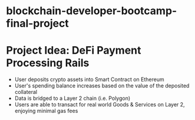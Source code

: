 # blockchain-developer-bootcamp-final-project

# Project Idea: DeFi Payment Processing Rails

- User deposits crypto assets into Smart Contract on Ethereum
- User's spending balance increases based on the value of the deposited collateral
- Data is bridged to a Layer 2 chain (i.e. Polygon)
- Users are able to transact for real world Goods & Services on Layer 2, enjoying minimal gas fees